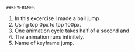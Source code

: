 
    ##KEYFRAMES


1)  In this excercise I made a ball jump 
2)  Using  top 0px to top 100px.
3)  One animation cycle takes half of a second and 
4)  The animation runs infinitely. 
5)  Name of keyframe jump. 